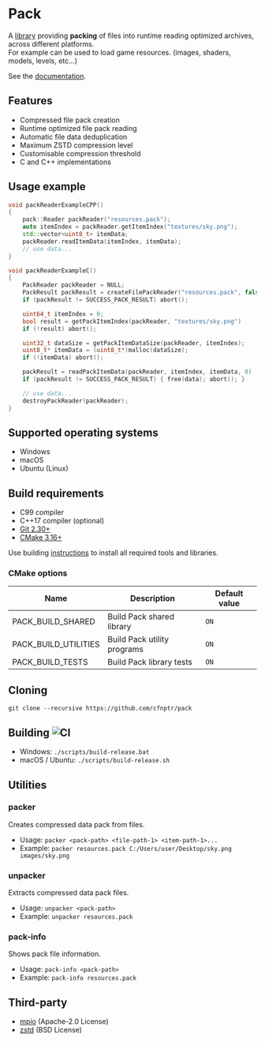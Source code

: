 # Pack

A [library](https://github.com/cfnptr/pack) providing **packing** of files into runtime reading optimized archives, across different platforms.<br/>
For example can be used to load game resources. (images, shaders, models, levels, etc...)

See the [documentation](https://cfnptr.github.io/pack).

## Features

* Compressed file pack creation
* Runtime optimized file pack reading
* Automatic file data deduplication
* Maximum ZSTD compression level
* Customisable compression threshold
* C and C++ implementations

## Usage example

```cpp
void packReaderExampleCPP()
{
    pack::Reader packReader("resources.pack");
    auto itemIndex = packReader.getItemIndex("textures/sky.png");
    std::vector<uint8_t> itemData;
    packReader.readItemData(itemIndex, itemData);
    // use data...
}
```

```c
void packReaderExampleC()
{
    PackReader packReader = NULL;
    PackResult packResult = createFilePackReader("resources.pack", false, 1, &packReader);
    if (packResult != SUCCESS_PACK_RESULT) abort();

    uint64_t itemIndex = 0;
    bool result = getPackItemIndex(packReader, "textures/sky.png")
    if (!result) abort();

    uint32_t dataSize = getPackItemDataSize(packReader, itemIndex);
    uint8_t* itemData = (uint8_t*)malloc(dataSize);
    if (!itemData) abort();

    packResult = readPackItemData(packReader, itemIndex, itemData, 0)
    if (packResult != SUCCESS_PACK_RESULT) { free(data); abort(); }

    // use data...
    destroyPackReader(packReader);
}
```

## Supported operating systems

* Windows
* macOS
* Ubuntu (Linux)

## Build requirements

* C99 compiler
* C++17 compiler (optional)
* [Git 2.30+](https://git-scm.com/)
* [CMake 3.16+](https://cmake.org/)

Use building [instructions](BUILDING.md) to install all required tools and libraries.

### CMake options

| Name                 | Description                 | Default value |
|----------------------|-----------------------------|---------------|
| PACK_BUILD_SHARED    | Build Pack shared library   | `ON`          |
| PACK_BUILD_UTILITIES | Build Pack utility programs | `ON`          |
| PACK_BUILD_TESTS     | Build Pack library tests    | `ON`          |

## Cloning

```
git clone --recursive https://github.com/cfnptr/pack
```

## Building ![CI](https://github.com/cfnptr/pack/actions/workflows/cmake.yml/badge.svg)

* Windows: ```./scripts/build-release.bat```
* macOS / Ubuntu: ```./scripts/build-release.sh```

## Utilities

### packer

Creates compressed data pack from files.

* Usage: ```packer <pack-path> <file-path-1> <item-path-1>...```
* Example: ```packer resources.pack C:/Users/user/Desktop/sky.png images/sky.png```

### unpacker

Extracts compressed data pack files.

* Usage: ```unpacker <pack-path>```
* Example: ```unpacker resources.pack```

### pack-info

Shows pack file information.

* Usage: ```pack-info <pack-path>```
* Example: ```pack-info resources.pack```

## Third-party

* [mpio](https://github.com/cfnptr/mpio/) (Apache-2.0 License)
* [zstd](https://github.com/facebook/zstd/) (BSD License)
